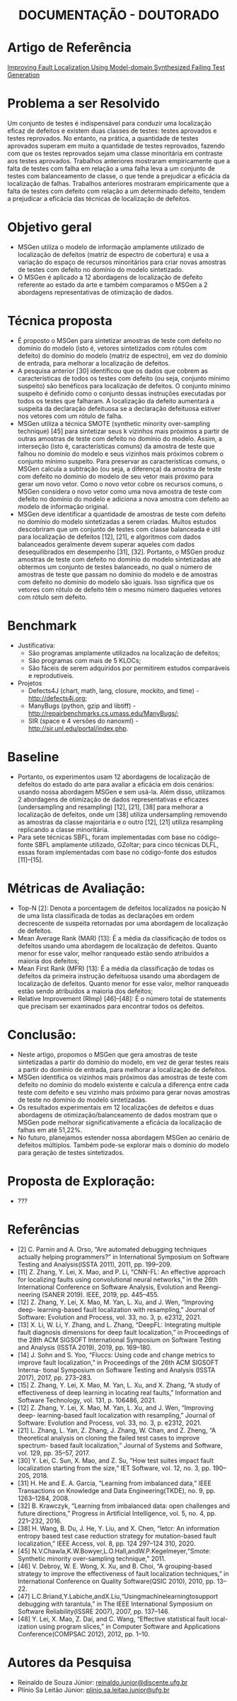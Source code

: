 <h1 align="center"> DOCUMENTAÇÃO - DOUTORADO </h1>

# Artigo de Referência
[Improving Fault Localization Using Model-domain Synthesized Failing Test Generation](https://github.com/Reinaldo-Jr-Dev/doutorado/blob/article/IEEE-Improving_Fault_Localization_Using_Model-domain_Synthesized_Failing_Test_Generation.pdf)

# Problema a ser Resolvido
Um conjunto de testes é indispensável para conduzir uma localização eficaz de defeitos e existem duas classes de testes: testes aprovados e testes reprovados. No entanto, na prática, a quantidade de testes aprovados superam em muito a quantidade de testes reprovados, fazendo com que os testes reprovados sejam uma classe minoritária em contraste aos testes aprovados. Trabalhos anteriores mostraram empiricamente que a falta de testes com falha em relação a uma falha leva a um conjunto de testes com balanceamento de classe, o que tende a prejudicar a eficácia da localização de falhas. Trabalhos anteriores mostraram empiricamente que a falta de testes com defeito com relação a um determinado defeito, tendem a prejudicar a eficácia das técnicas de localização de defeitos.

# Objetivo geral
- MSGen utiliza o modelo de informação amplamente utilizado de localização de defeitos (matriz de espectro de cobertura) e usa a variação do espaço de recursos minoritários para criar novas amostras de testes com defeito no domínio do modelo sintetizado.
- O MSGen é aplicado a 12 abordagens de localização de defeito referente ao estado da arte e também comparamos o MSGen a 2 abordagens representativas de otimização de dados.

# Técnica proposta
- É proposto o MSGen para sintetizar amostras de teste com defeito no domínio do modelo (isto é, vetores sintetizados com rótulos com defeito) do domínio do modelo (matriz de espectro), em vez do domínio de entrada, para melhorar a localização de defeitos.
- A pesquisa anterior [30] identificou que os dados que cobrem as características de todos os testes com defeito (ou seja, conjunto mínimo suspeito) são benéficos para localização de defeitos. O conjunto mínimo suspeito é definido como o conjunto dessas instruções executadas por todos os testes que falharam. A localização da defeito aumentará a suspeita da declaração defeituosa se a declaração defeituosa estiver nos vetores com um rótulo de falha.
- MSGen utiliza a técnica SMOTE (synthetic minority over-sampling technique) [45] para sintetizar seus k vizinhos mais próximos a partir de outras amostras de teste com defeito no domínio do modelo. Assim, a interseção (isto é, características comuns) da amostra de teste que falhou no domínio do modelo e seus vizinhos mais próximos cobrem o conjunto mínimo suspeito. Para preservar as características comuns, o MSGen calcula a subtração (ou seja, a diferença) da amostra de teste com defeito no domínio do modelo de seu vetor mais próximo para gerar um novo vetor. Como o novo vetor cobre os recursos comuns, o MSGen considera o novo vetor como uma nova amostra de teste com defeito no domínio do modelo e adiciona a nova amostra com defeito ao modelo de informação original.
- MSGen deve identificar a quantidade de amostras de teste com defeito no domínio do modelo sintetizadas a serem criadas. Muitos estudos descobriram que um conjunto de testes com classe balanceada é útil para localização de defeitos [12], [21], e algoritmos com dados balanceados geralmente devem superar aqueles com dados desequilibrados em desempenho [31], [32]. Portanto, o MSGen produz amostras de teste com defeito no domínio do modelo sintetizadas até obtermos um conjunto de testes balanceado, no qual o número de amostras de teste que passam no domínio do modelo e de amostras com defeito no domínio do modelo são iguais. Isso significa que os vetores com rótulo de defeito têm o mesmo número daqueles vetores com rótulo sem defeito.

# Benchmark
- Justificativa:
  - São programas amplamente utilizados na localização de defeitos;
  - São programas com mais de 5 KLOCs;
  - São fáceis de serem adquiridos por permitirem estudos comparáveis ​​e reprodutíveis.
- Projetos
  - Defects4J (chart, math, lang, closure, mockito, and time) - http://defects4j.org; 
  - ManyBugs (python, gzip and libtiff) - http://repairbenchmarks.cs.umass.edu/ManyBugs/; 
  - SIR (space e 4 versões do nanoxml) - http://sir.unl.edu/portal/index.php. 

# Baseline
- Portanto, os experimentos usam 12 abordagens de localização de defeitos do estado do arte para avaliar a eficácia em dois cenários: usando nossa abordagem MSGen e sem usá-la. Além disso, utilizamos 2 abordagens de otimização de dados representativas e eficazes (undersampling and resampling) [12], [21], [38] para melhorar a localização de defeitos, onde um [38] utiliza undersampling removendo as amostras da classe majoritária e o outro [12], [21] utiliza resampling replicando a classe minoritária. 
- Para sete técnicas SBFL, foram implementadas com base no código-fonte SBFL amplamente utilizado, GZoltar; para cinco técnicas DLFL, essas foram implementadas com base no código-fonte dos estudos [11]–[15].

# Métricas de Avaliação:
- Top-N [2]: Denota a porcentagem de defeitos localizados na posição N de uma lista classificada de todas as declarações em ordem decrescente de suspeita retornadas por uma abordagem de localização de defeitos.
- Mean Average Rank (MAR) [13]: É a média da classificação de todos os defeitos usando uma abordagem de localização de defeitos. Quanto menor for esse valor, melhor ranqueado estão sendo atribuídos a maioria dos defeitos;
- Mean First Rank (MFR) [13]: É a média da classificação de todas os defeitos da primeira instrução defeituosa usando uma abordagem de localização de defeitos. Quanto menor for esse valor, melhor ranqueado estão sendo atribuídos a maioria dos defeitos;
- Relative Improvement (RImp) [46]–[48]: É o número total de statements que precisam ser examinados para encontrar todos os defeitos.

# Conclusão:
- Neste artigo, propomos o MSGen que gera amostras de teste sintetizadas a partir do domínio do modelo, em vez de gerar testes reais a partir do domínio de entrada, para melhorar a localização de defeitos.
- MSGen identifica os vizinhos mais próximos das amostras de teste com defeito no domínio do modelo existente e calcula a diferença entre cada teste com defeito e seu vizinho mais próximo para gerar novas amostras de teste no domínio do modelo sintetizadas.
- Os resultados experimentais em 12 localizações de defeitos e duas abordagens de otimização/balanceamento de dados mostram que o MSGen pode melhorar significativamente a eficácia da localização de falhas em até 51,22%.
- No futuro, planejamos estender nossa abordagem MSGen ao cenário de defeitos múltiplos. Também pode-se explorar mais o domínio do modelo para geração de testes sintetizados.

# Proposta de Exploração:
- ???

# Referências
- [2] C. Parnin and A. Orso, “Are automated debugging techniques actually helping programmers?” in International Symposium on Software Testing and Analysis(ISSTA 2011), 2011, pp. 199–209.
- [11] Z. Zhang, Y. Lei, X. Mao, and P. Li, “CNN-FL: An effective approach for localizing faults using convolutional neural networks,” in the 26th International Conference on Software Analysis, Evolution and Reengi- neering (SANER 2019). IEEE, 2019, pp. 445–455.
- [12] Z. Zhang, Y. Lei, X. Mao, M. Yan, L. Xu, and J. Wen, “Improving deep- learning-based fault localization with resampling,” Journal of Software: Evolution and Process, vol. 33, no. 3, p. e2312, 2021.
- [13] X. Li, W. Li, Y. Zhang, and L. Zhang, “DeepFL: Integrating multiple fault diagnosis dimensions for deep fault localization,” in Proceedings of the 28th ACM SIGSOFT International Symposium on Software Testing and Analysis (ISSTA 2019), 2019, pp. 169–180.
- [14] J. Sohn and S. Yoo, “Fluccs: Using code and change metrics to improve fault localization,” in Proceedings of the 26th ACM SIGSOFT Interna- tional Symposium on Software Testing and Analysis (ISSTA 2017), 2017, pp. 273–283.
- [15] Z. Zhang, Y. Lei, X. Mao, M. Yan, L. Xu, and X. Zhang, “A study of effectiveness of deep learning in locating real faults,” Information and Software Technology, vol. 131, p. 106486, 2021.
- [12] Z. Zhang, Y. Lei, X. Mao, M. Yan, L. Xu, and J. Wen, “Improving deep- learning-based fault localization with resampling,” Journal of Software: Evolution and Process, vol. 33, no. 3, p. e2312, 2021.
- [21] L. Zhang, L. Yan, Z. Zhang, J. Zhang, W. Chan, and Z. Zheng, “A theoretical analysis on cloning the failed test cases to improve spectrum- based fault localization,” Journal of Systems and Software, vol. 129, pp. 35–57, 2017.
- [30] Y. Lei, C. Sun, X. Mao, and Z. Su, “How test suites impact fault localization starting from the size,” IET Software, vol. 12, no. 3, pp. 190–205, 2018.
- [31] H. He and E. A. Garcia, “Learning from imbalanced data,” IEEE Transactions on Knowledge and Data Engineering(TKDE), no. 9, pp. 1263–1284, 2008.	
- [32] B. Krawczyk, “Learning from imbalanced data: open challenges and future directions,” Progress in Artificial Intelligence, vol. 5, no. 4, pp. 221–232, 2016.
- [38] H. Wang, B. Du, J. He, Y. Liu, and X. Chen, “Ietcr: An information entropy based test case reduction strategy for mutation-based fault localization,” IEEE Access, vol. 8, pp. 124 297–124 310, 2020.
- [45] N.V.Chawla,K.W.Bowyer,L.O.Hall,andW.P.Kegelmeyer,“Smote: Synthetic minority over-sampling technique,” 2011.
- [46] V. Debroy, W. E. Wong, X. Xu, and B. Choi, “A grouping-based
strategy to improve the effectiveness of fault localization techniques,” in International Conference on Quality Software(QSIC 2010), 2010, pp. 13–22.
- [47] L.C.Briand,Y.Labiche,andX.Liu,“Usingmachinelearningtosupport debugging with tarantula,” in The IEEE International Symposium on Software Reliability(ISSRE 2007), 2007, pp. 137–146.
- [48] Y. Lei, X. Mao, Z. Dai, and C. Wang, “Effective statistical fault local- ization using program slices,” in Computer Software and Applications Conference(COMPSAC 2012), 2012, pp. 1–10.

# Autores da Pesquisa
- Reinaldo de Souza Júnior: reinaldo.junior@discente.ufg.br
- Plínio Sa Leitão Júnior: plinio.sa.leitao.junior@ufg.br
